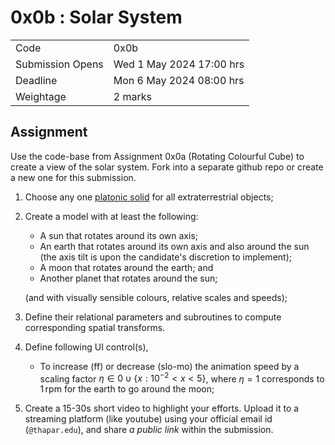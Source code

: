 # 0x0b : Solar System #

|                  |                             |
|------------------|-----------------------------|
| Code             | 0x0b                        |
| Submission Opens | Wed 1 May 2024 17:00 hrs    |
| Deadline         | Mon 6 May 2024 08:00 hrs    |
| Weightage        | 2 marks                     |


## Assignment ##

Use the code-base from Assignment 0x0a (Rotating
Colourful Cube) to create a view of the solar system.
Fork into a separate github repo or create a new one
for this submission.

1. Choose any one [platonic
   solid](https://en.wikipedia.org/wiki/Platonic_solid#Cartesian_coordinates)
   for all extraterrestrial objects;
2. Create a model with at least the following:
   + A sun that rotates around its own axis;
   + An earth that rotates around its own axis and also
     around the sun (the axis tilt is upon the
     candidate's discretion to implement);
   + A moon that rotates around the earth; and
   + Another planet that rotates around the sun;
   
   (and with visually sensible colours, relative scales
   and speeds);
3. Define their relational parameters and subroutines
   to compute corresponding spatial transforms.
4. Define following UI control(s),
   + To increase (ff) or decrease (slo-mo) the
     animation speed by a scaling factor
     $\eta\in{0}\cup\{x:10^{-2}<x<5\}$, where $\eta=1$
     corresponds to $1\,\mathrm{rpm}$ for the earth to
     go around the moon;
5. Create a 15-30s short video to highlight your
   efforts.  Upload it to a streaming platform (like
   youtube) using your official email id
   (`@thapar.edu`), and share *a public link* within
   the submission.
